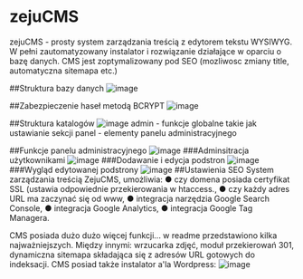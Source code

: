 # zejuCMS
zejuCMS - prosty system zarządzania treścią z edytorem tekstu WYSIWYG. W pełni zautomatyzowany instalator i rozwiązanie działające w oparciu o bazę danych. CMS jest zoptymalizowany pod SEO (mozliwosc zmiany title, automatyczna sitemapa etc.)

##Struktura bazy danych
![image](https://github.com/zielonek252/zejuCMS/assets/83509587/e1383ea3-cfa9-4372-a32a-f7c74067acca)

##Zabezpieczenie haseł metodą BCRYPT
![image](https://github.com/zielonek252/zejuCMS/assets/83509587/c62c788d-d758-4a1e-978e-0922bba69358)

##Struktura katalogów
![image](https://github.com/zielonek252/zejuCMS/assets/83509587/aa8a4a71-84bf-496f-9130-4ebc1c044270)
admin - funkcje globalne takie jak ustawianie sekcji <head>
panel - elementy panelu administracyjnego
  
##Funkcje panelu administracyjnego
  ![image](https://github.com/zielonek252/zejuCMS/assets/83509587/3099e18a-3944-4e87-b45c-7133c1dcd7e4)
###Adminsitracja użytkownikami
  ![image](https://github.com/zielonek252/zejuCMS/assets/83509587/6162230d-5a0c-4de3-acf3-792a46a40238)
###Dodawanie i edycja podstron
  ![image](https://github.com/zielonek252/zejuCMS/assets/83509587/2c86bcbe-8955-4d78-a945-b6ba31c88b28)
 ###Wygląd edytowanej podstrony
  ![image](https://github.com/zielonek252/zejuCMS/assets/83509587/39e47f0f-4822-456a-a8a6-8c950e43d6bb)
##Ustawienia SEO
System zarządzania treścią ZejuCMS, umożliwia: 
● czy domena posiada certyfikat SSL (ustawia odpowiednie przekierowania w htaccess.,
● czy każdy adres URL ma zaczynać się od www,
● integracja narzędzia Google Search Console,
● integracja Google Analytics,
● integracja Google Tag Managera.

CMS posiada dużo dużo więcej funkcji... w readme przedstawiono kilka najważniejszych. Między innymi: wrzucarka zdjęć, moduł przekierowań 301, dynamiczna sitemapa składająca się z adresów URL gotowych do indeksacji. CMS posiad także instalator a'la Wordpress:
  ![image](https://github.com/zielonek252/zejuCMS/assets/83509587/b4b470df-27a9-4966-a350-796daa8b0ea0)

